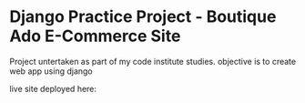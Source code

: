 # Django Practice Project - Boutique Ado E-Commerce Site
Project untertaken as part of my code institute studies. objective is to create web app using django 

live site deployed here: []()